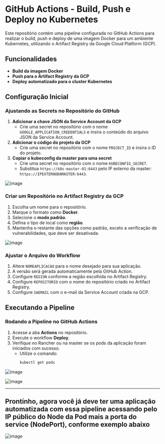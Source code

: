 # GitHub Actions - Build, Push e Deploy no Kubernetes

Este repositório contém uma pipeline configurada no GitHub Actions para realizar o build, push e deploy de uma imagem Docker para um ambiente Kubernetes, utilizando o Artifact Registry da Google Cloud Platform (GCP).

## Funcionalidades

- **Build da imagem Docker**
- **Push para o Artifact Registry da GCP**
- **Deploy automatizado para o cluster Kubernetes**

## Configuração Inicial

### Ajustando as Secrets no Repositório do GitHub
1. **Adicionar a chave JSON da Service Account da GCP**
   - Crie uma secret no repositório com o nome `GOOGLE_APPLICATION_CREDENTIALS` e insira o conteúdo do arquivo JSON da Service Account.
2. **Adicionar o código do projeto da GCP**
   - Crie uma secret no repositório com o nome `PROJECT_ID` e insira o ID do projeto.
3. **Copiar o kubeconfig da master para uma secret**
   - Crie uma secret no repositório com o nome `KUBECONFIG_SECRET`.
   - Substitua `https://k8s-master-01:6443` pelo IP externo da master: `https://IPEXTERNODAMASTER:6443`.

![image](https://github.com/user-attachments/assets/7530b32a-80bc-4c0a-89cf-4d2978e8d585)

### Criar um Repositório no Artifact Registry da GCP
1. Escolha um nome para o repositório.
2. Marque o formato como **Docker**.
3. Selecione o **modo padrão**.
4. Defina o tipo de local como **região**.
5. Mantenha o restante das opções como padrão, exceto a verificação de vulnerabilidades, que deve ser desativada.

![image](https://github.com/user-attachments/assets/7749fec3-aca2-4c41-9470-34f8816cba19)

### Ajustar o Arquivo do Workflow
1. Altere `NOMEAPLICACAO` para o nome desejado para sua aplicação.
2. A versão será gerada automaticamente pela GitHub Action.
3. Configure `REGION` conforme a região escolhida no Artifact Registry.
4. Configure `REPOSITORIO` com o nome do repositório criado no Artifact Registry.
5. Configure `SAEMAIL` com o e-mail da Service Account criada na GCP.

## Executando a Pipeline

### Rodando a Pipeline no GitHub Actions
1. Acesse a aba **Actions** no repositório.
2. Execute o workflow **Deploy**.
3. Verifique no Rancher ou na master se os pods da aplicação foram iniciados com sucesso.
   - Utilize o comando:
     ```bash
     kubectl get pods
     ```

![image](https://github.com/user-attachments/assets/a75cb0b1-50a1-4b2a-930c-a902c80d08ba)

![image](https://github.com/user-attachments/assets/9c5f6261-4790-4fd0-bc3d-25708d94b60a)

---

## Prontinho, agora você já deve ter uma aplicação automatizada com essa pipeline acessando pelo IP público do Node da Pod mais a porta do service (NodePort), conforme exemplo abaixo

![image](https://github.com/user-attachments/assets/43bc66be-e3dd-42f2-83c1-3bc070e02a47)
